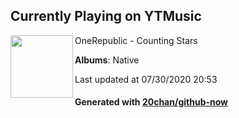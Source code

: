 ## Currently Playing on YTMusic

[<img align="left" width="100" src="https://lh3.googleusercontent.com/jmQW4UBrW3xkqlkdWoBKYLD_iuLGEMxk94CJk5yRvrGIVDsFHSIUt3-VvnlQs67mUDRSFDOc1Gs8-7Cu">](https://music.youtube.com/channel/UCrrbm1toLPud8fFIisPuxpg)

OneRepublic - Counting Stars

**Albums**: Native

Last updated at 07/30/2020 20:53

#### Generated with [20chan/github-now](https://github.com/20chan/github-now)


<!--
**20chan/20chan** is a ✨ _special_ ✨ repository because its `README.md` (this file) appears on your GitHub profile.

Here are some ideas to get you started:

- 🔭 I’m currently working on ...
- 🌱 I’m currently learning ...
- 👯 I’m looking to collaborate on ...
- 🤔 I’m looking for help with ...
- 💬 Ask me about ...
- 📫 How to reach me: ...
- 😄 Pronouns: ...
- ⚡ Fun fact: ...
-->
